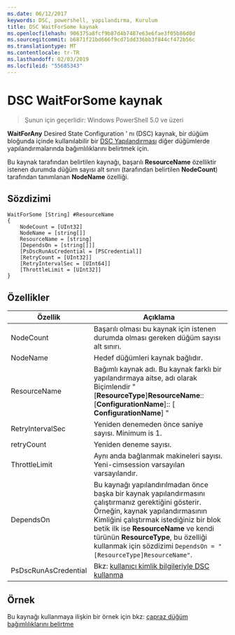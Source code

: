 ```yaml
---
ms.date: 06/12/2017
keywords: DSC, powershell, yapılandırma, Kurulum
title: DSC WaitForSome kaynak
ms.openlocfilehash: 906375a8fcf9b87d4b7487e63e6fae3f05b86d0d
ms.sourcegitcommit: b6871f21bd666f9cd71dd336bb3f844cf472b56c
ms.translationtype: MT
ms.contentlocale: tr-TR
ms.lasthandoff: 02/03/2019
ms.locfileid: "55685343"
---
```

# <a name="dsc-waitforsome-resource"></a>DSC WaitForSome kaynak

> Şunun için geçerlidir: Windows PowerShell 5.0 ve üzeri

**WaitForAny** Desired State Configuration ' nı (DSC) kaynak, bir düğüm bloğunda içinde kullanılabilir bir [DSC Yapılandırması](../../../configurations/configurations.md) diğer düğümlerde yapılandırmalarında bağımlılıklarını belirtmek için.

Bu kaynak tarafından belirtilen kaynağı, başarılı **ResourceName** özelliktir istenen durumda düğüm sayısı alt sınırı (tarafından belirtilen **NodeCount**) tarafından tanımlanan **NodeName**  özelliği.


## <a name="syntax"></a>Sözdizimi

```
WaitForSome [String] #ResourceName
{
    NodeCount = [UInt32]
    NodeName = [string[]]
    ResourceName = [string]
    [DependsOn = [string[]]]
    [PsDscRunAsCredential = [PSCredential]]
    [RetryCount = [UInt32]]
    [RetryIntervalSec = [UInt64]]
    [ThrottleLimit = [UInt32]]
}
```

## <a name="properties"></a>Özellikler

|  Özellik  |  Açıklama   |
|---|---|
| NodeCount| Başarılı olması bu kaynak için istenen durumda olması gereken düğüm sayısı alt sınırı.|
| NodeName| Hedef düğümleri kaynak bağlıdır.|
| ResourceName| Bağımlı kaynak adı. Bu kaynak farklı bir yapılandırmaya aitse, adı olarak Biçimlendir "[__ResourceType__]__ResourceName__:: [__ConfigurationName__]:: [ __ConfigurationName__] "|
| RetryIntervalSec| Yeniden denemeden önce saniye sayısı. Minimum is 1.|
| retryCount| Yeniden deneme sayısı.|
| ThrottleLimit| Aynı anda bağlanmak makineleri sayısı. Yeni-cimsession varsayılan varsayılandır.|
| DependsOn | Bu kaynağı yapılandırılmadan önce başka bir kaynak yapılandırmasını çalıştırmanız gerektiğini gösterir. Örneğin, kaynak yapılandırmasının Kimliğini çalıştırmak istediğiniz bir blok betik ilk ise __ResourceName__ ve kendi türünün __ResourceType__, bu özelliği kullanmak için sözdizimi `DependsOn = "[ResourceType]ResourceName"`.|
| PsDscRunAsCredential | Bkz: [kullanıcı kimlik bilgileriyle DSC kullanma](https://docs.microsoft.com/powershell/dsc/runasuser) |

## <a name="example"></a>Örnek

Bu kaynağı kullanmaya ilişkin bir örnek için bkz: [çapraz düğüm bağımlılıklarını belirtme](../../../configurations/crossNodeDependencies.md)
